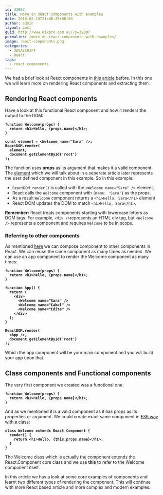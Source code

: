 ```yaml
---
id: 32007
title: More on React components with examples
date: 2018-08-10T21:40:25+00:00
author: admin
layout: post
guid: http://www.nikpro.com.au/?p=32007
permalink: /more-on-react-components-with-examples/
image: react-components.png
categories:
  - JAVASCRIPT
  - React
tags:
  - react components
---
```

We had a brief look at React components in [this article](http://www.nikpro.com.au/react-component-building-blocks-simple-explanation-part-1/) before. In this one we will learn more on rendering React components and extracting them.

## Rendering React components

Have a look at this functional React component and how it renders the output to the DOM:

<pre class="wp-block-preformatted"><strong><code>function Welcome(props) {
  return &lt;h1>Hello, {props.name}&lt;/h1>;
}

const element = &lt;Welcome name="Sara" />;
ReactDOM.render(
  element,
  document.getElementById('root')
);</code></strong></pre>

The function uses **props** as its argument that makes it a valid component.  The <a href="https://reactjs.org/docs/rendering-elements.html" target="_blank" rel="noopener noreferrer">element</a> which we will talk about in a seperate article later represents the user defined component in this example. So in this example:

  * `ReactDOM.render()` is called with the `<Welcome name="Sara" />` element.
  * React calls the `Welcome` component with `{name: 'Sara'}` as the props.
  * As a result `Welcome` component returns a `<h1>Hello, Sara</h1>` element
  * React DOM updates the DOM to match `<h1>Hello, Sara</h1>`.

**Remember:** React treats components starting with lowercase letters as DOM tags. For example, `<div />`represents an HTML div tag, but `<Welcome />` represents a component and requires `Welcome` to be in scope.

### Referring to other components

As mentioned [here](http://www.nikpro.com.au/react-component-building-blocks-simple-explanation-part-1/) we can compose component to other components in React. We can reuse the same component as many times as needed. We can use an app component to render the Welcome component as many times:

<pre class="wp-block-preformatted"><strong><code>function Welcome(props) {
  return &lt;h1>Hello, {props.name}&lt;/h1>;
}

function App() {
  return (
    &lt;div>
      &lt;Welcome name="Sara" />
      &lt;Welcome name="Cahal" />
      &lt;Welcome name="Edite" />
    &lt;/div>
  );
}

ReactDOM.render(
  &lt;App />,
  document.getElementById('root')
);</code></strong></pre>

Which the app component will be your main component and you will build your app upon that.

## Class components and Functional components

The very first component we created was a functional one:

<pre class="wp-block-preformatted"><strong><code>function Welcome(props) {
  return &lt;h1>Hello, {props.name}&lt;/h1>;
}</code></strong></pre>

And as we mentioned it is a valid component as it has props as its properties or argument. We could create exact same component in [ES6 way with a class:](http://www.nikpro.com.au/how-to-create-classes-in-javascript-es6/)

<pre class="wp-block-preformatted"><strong><code>class Welcome extends React.Component {
  render() {
    return &lt;h1>Hello, {this.props.name}&lt;/h1>;
  }
}</code></strong></pre>

The Welcome class which is actually the component extends the React.Component core class and we use **this** to refer to the Welcome component itself. 

In this article we has a look at some core examples of components and learnt two different types of rendering the component. This will continue with more React based article and more complex and modern examples.